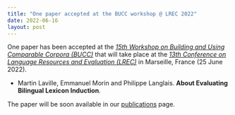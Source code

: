 ```yaml
---
title: "One paper accepted at the BUCC workshop @ LREC 2022"
date: 2022-06-16
layout: post
---
```


One paper has been accepted at the *[15th Workshop on Building and Using Comparable
Corpora (BUCC)](https://comparable.limsi.fr/bucc2022/)* that will take place at the *[13th Conference on Language Resources and Evaluation (LREC)](https://lrec2022.lrec-conf.org/en/)* in Marseille, France (25 June 2022).

- Martin Laville, Emmanuel Morin and Philippe Langlais.
  **About Evaluating Bilingual Lexicon Induction**.

The paper will be soon available in our [publications](/publications.html) page.
